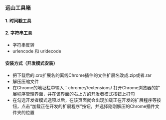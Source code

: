### 远山工具箱
#### 1. 时间戳工具
#### 2. 字符串工具
 - 字符串反转
 - urlencode 和 urldecode



#### 安装方式（开发模式安装）
 - 把下载后的.crx扩展名的离线Chrome插件的文件扩展名改成.zip或者.rar
 - 解压压缩文件
 - 在Chrome的地址栏中输入：chrome://extensions/ 打开Chrome浏览器的扩展程序管理界面，并在该界面的右上方的开发者模式按钮上打勾
 - 在勾选开发者模式选项以后，在该页面就会出现加载正在开发的扩展程序等按钮，点击“加载正在开发的扩展程序”按钮，并选择刚刚解压的Chrome插件文件夹的位置
